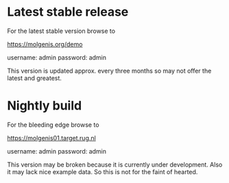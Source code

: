 # Latest stable release

For the latest stable version browse to

https://molgenis.org/demo

username: admin
password: admin

This version is updated approx. every three months so may not offer the latest and greatest.

# Nightly build

For the bleeding edge browse to

https://molgenis01.target.rug.nl

username: admin
password: admin

This version may be broken because it is currently under development. Also it may lack nice example data. So this is not for the faint of hearted.